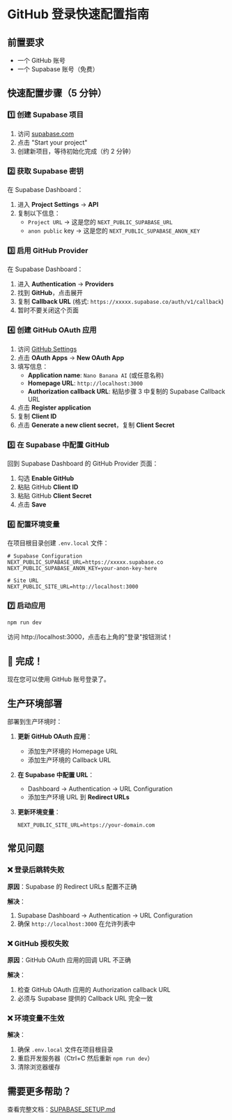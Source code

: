 # GitHub 登录快速配置指南

## 前置要求

- 一个 GitHub 账号
- 一个 Supabase 账号（免费）

## 快速配置步骤（5 分钟）

### 1️⃣ 创建 Supabase 项目

1. 访问 [supabase.com](https://supabase.com/)
2. 点击 "Start your project"
3. 创建新项目，等待初始化完成（约 2 分钟）

### 2️⃣ 获取 Supabase 密钥

在 Supabase Dashboard：
1. 进入 **Project Settings** → **API**
2. 复制以下信息：
   - `Project URL` → 这是您的 `NEXT_PUBLIC_SUPABASE_URL`
   - `anon public` key → 这是您的 `NEXT_PUBLIC_SUPABASE_ANON_KEY`

### 3️⃣ 启用 GitHub Provider

在 Supabase Dashboard：
1. 进入 **Authentication** → **Providers**
2. 找到 **GitHub**，点击展开
3. 复制 **Callback URL** (格式: `https://xxxxx.supabase.co/auth/v1/callback`)
4. 暂时不要关闭这个页面

### 4️⃣ 创建 GitHub OAuth 应用

1. 访问 [GitHub Settings](https://github.com/settings/developers)
2. 点击 **OAuth Apps** → **New OAuth App**
3. 填写信息：
   - **Application name**: `Nano Banana AI` (或任意名称)
   - **Homepage URL**: `http://localhost:3000`
   - **Authorization callback URL**: 粘贴步骤 3 中复制的 Supabase Callback URL
4. 点击 **Register application**
5. 复制 **Client ID**
6. 点击 **Generate a new client secret**，复制 **Client Secret**

### 5️⃣ 在 Supabase 中配置 GitHub

回到 Supabase Dashboard 的 GitHub Provider 页面：
1. 勾选 **Enable GitHub**
2. 粘贴 GitHub **Client ID**
3. 粘贴 GitHub **Client Secret**
4. 点击 **Save**

### 6️⃣ 配置环境变量

在项目根目录创建 `.env.local` 文件：

```env
# Supabase Configuration
NEXT_PUBLIC_SUPABASE_URL=https://xxxxx.supabase.co
NEXT_PUBLIC_SUPABASE_ANON_KEY=your-anon-key-here

# Site URL
NEXT_PUBLIC_SITE_URL=http://localhost:3000
```

### 7️⃣ 启动应用

```bash
npm run dev
```

访问 http://localhost:3000，点击右上角的"登录"按钮测试！

## 🎉 完成！

现在您可以使用 GitHub 账号登录了。

## 生产环境部署

部署到生产环境时：

1. **更新 GitHub OAuth 应用**：
   - 添加生产环境的 Homepage URL
   - 添加生产环境的 Callback URL

2. **在 Supabase 中配置 URL**：
   - Dashboard → Authentication → URL Configuration
   - 添加生产环境 URL 到 **Redirect URLs**

3. **更新环境变量**：
   ```env
   NEXT_PUBLIC_SITE_URL=https://your-domain.com
   ```

## 常见问题

### ❌ 登录后跳转失败

**原因**：Supabase 的 Redirect URLs 配置不正确

**解决**：
1. Supabase Dashboard → Authentication → URL Configuration
2. 确保 `http://localhost:3000` 在允许列表中

### ❌ GitHub 授权失败

**原因**：GitHub OAuth 应用的回调 URL 不正确

**解决**：
1. 检查 GitHub OAuth 应用的 Authorization callback URL
2. 必须与 Supabase 提供的 Callback URL 完全一致

### ❌ 环境变量不生效

**解决**：
1. 确保 `.env.local` 文件在项目根目录
2. 重启开发服务器（Ctrl+C 然后重新 `npm run dev`）
3. 清除浏览器缓存

## 需要更多帮助？

查看完整文档：[SUPABASE_SETUP.md](./SUPABASE_SETUP.md)

